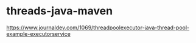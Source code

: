 # threads-java-maven
https://www.journaldev.com/1069/threadpoolexecutor-java-thread-pool-example-executorservice
